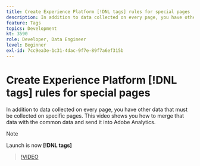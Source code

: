 ```yaml
---
title: Create Experience Platform [!DNL tags] rules for special pages
description: In addition to data collected on every page, you have other data that must be collected on specific pages. This video shows you how to merge that data with the common data and send it into Adobe Analytics.
feature: Tags
topics: Development
kt: 3590
role: Developer, Data Engineer
level: Beginner
exl-id: 7cc9ea3e-1c31-4dac-9f7e-89f7a6ef315b
---
```

# Create Experience Platform [!DNL tags] rules for special pages

In addition to data collected on every page, you have other data that must be collected on specific pages. This video shows you how to merge that data with the common data and send it into Adobe Analytics.

>[!NOTE]
>
> Launch is now **[!DNL tags]**

>[!VIDEO](https://video.tv.adobe.com/v/28770/?quality=12&learn=on)

